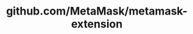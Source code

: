 ---
layout: post
title: github.com/MetaMask/metamask-extension
categories: link
tags: [انگلیسی, برنامه‌نویسی]
---